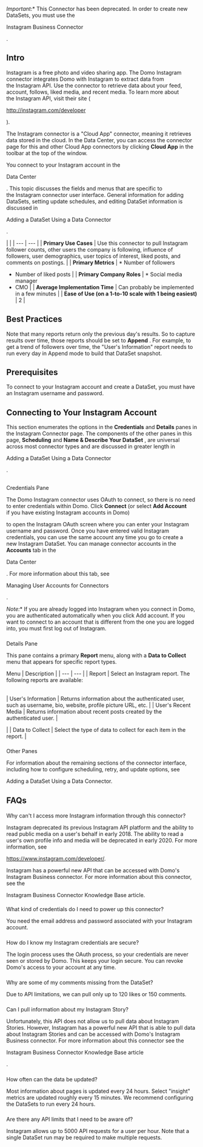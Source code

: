 

*Important:**
 This Connector has been deprecated. In order to create new DataSets, you must use the

Instagram Business Connector

.


 Intro
-------

Instagram is a free photo and video sharing app. The Domo Instagram connector integrates Domo with Instagram to extract data from the Instagram API. Use the connector to retrieve data about your feed, account, follows, liked media, and recent media. To learn more about the Instagram API, visit their site (

http://instagram.com/developer

).


 The Instagram connector is a "Cloud App" connector, meaning it retrieves data stored in the cloud. In the Data Center, you can access the connector page for this and other Cloud App connectors by clicking
 **Cloud App**
 in the toolbar at the top of the window.


 You connect to your Instagram account in the

Data Center

. This topic discusses the fields and menus that are specific to the Instagram connector user interface. General information for adding DataSets, setting update schedules, and editing DataSet information is discussed in

Adding a DataSet Using a Data Connector

.

  |  |
| --- | --- |
|
**Primary Use Cases**
 |
 Use this connector to pull Instagram follower counts, other users the company is following, influence of followers, user demographics, user topics of interest, liked posts, and comments on postings.
  |
|
**Primary Metrics**
 | * Number of followers
* Number of liked posts
 |
|
**Primary Company Roles**
 | * Social media manager
* CMO
 |
|
**Average Implementation Time**
 |
 Can probably be implemented in a few minutes
  |
|
**Ease of Use (on a 1-to-10 scale with 1 being easiest)**
 |
 2
  |

Best Practices
----------------

Note that many reports return only the previous day's results. So to capture results over time, those reports should be set to
 **Append**
 . For example, to get a trend of followers over time, the "User's Information" report needs to run every day in Append mode to build that DataSet snapshot.


 Prerequisites
---------------

To connect to your Instagram account and create a DataSet, you must have an Instagram username and password.


 Connecting to Your Instagram Account
--------------------------------------

This section enumerates the options in the
 **Credentials**
 and
 **Details**
 panes in the Instagram Connector page. The components of the other panes in this page,
 **Scheduling**
 and
 **Name & Describe Your DataSet**
 , are universal across most connector types and are discussed in greater length in

Adding a DataSet Using a Data Connector

.

##
 Credentials Pane

The Domo Instagram connector uses OAuth to connect, so there is no need to enter credentials within Domo. Click
 **Connect**
 (or select
 **Add Account**
 if you have existing Instagram accounts in Domo)


 to open the Instagram OAuth screen where you can enter your Instagram username and password. Once you have entered valid Instagram credentials, you can use the same account any time you go to create a new Instagram DataSet. You can manage connector accounts in the
 **Accounts**
 tab in the

Data Center

. For more information about this tab, see

Managing User Accounts for Connectors

.

*Note:**
 If you are already logged into Instagram when you connect in Domo, you are authenticated automatically when you click Add account. If you want to connect to an account that is different from the one you are logged into, you must first log out of Instagram.


###
 Details Pane

This pane contains a primary
 **Report**
 menu, along with a
 **Data to Collect**
 menu that appears for specific report types.


 Menu
  |
 Description
  |
| --- | --- |
|
 Report
  |
 Select an Instagram report. The following reports are available:


|  |  |
| --- | --- |
|
 User's Information
  |
 Returns information about the authenticated user, such as username, bio, website, profile picture URL, etc.
  |
|
 User's Recent Media
  |
 Returns information about recent posts created by the authenticated user.
  |

|
|
 Data to Collect
  |
 Select the type of data to collect for each item in the report.
  |


###
 Other Panes

For information about the remaining sections of the connector interface, including how to configure scheduling, retry, and update options, see

Adding a DataSet Using a Data Connector.

FAQs
------


####
 Why can't I access more Instagram information through this connector?

Instagram deprecated its previous Instagram API platform and the ability to read public media on a user's behalf in early 2018. The ability to read a user's own profile info and media will be deprecated in early 2020. For more information, see

https://www.instagram.com/developer/.

Instagram has a powerful new API that can be accessed with Domo's Instagram Business connector. For more information about this connector, see the

Instagram Business Connector Knowledge Base article.


####
 What kind of credentials do I need to power up this connector?

You need the email address and password associated with your Instagram account.

###
 How do I know my Instagram credentials are secure?

The login process uses the OAuth process, so your credentials are never seen or stored by Domo. This keeps your login secure. You can revoke Domo's access to your account at any time.

###
 Why are some of my comments missing from the DataSet?

Due to API limitations, we can pull only up to 120 likes or 150 comments.

###
 Can I pull information about my Instagram Story?

Unfortunately, this API does not allow us to pull data about Instagram Stories. However, Instagram has a powerful new API that is able to pull data about Instagram Stories and can be accessed with Domo's Instagram Business connector. For more information about this connector see the

Instagram Business Connector Knowledge Base article

.

###
 How often can the data be updated?

Most information about pages is updated every 24 hours. Select "insight" metrics are updated roughly every 15 minutes. We recommend configuring the DataSets to run every 24 hours.

###
 Are there any API limits that I need to be aware of?

Instagram allows up to 5000 API requests for a user per hour. Note that a single DataSet run may be required to make multiple requests.

